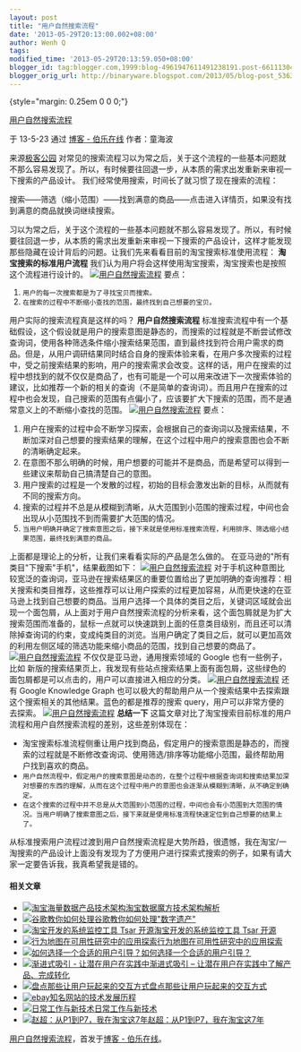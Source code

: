 ```yaml
---
layout: post
title: "用户自然搜索流程"
date: '2013-05-29T20:13:00.002+08:00'
author: Wenh Q
tags:
modified_time: '2013-05-29T20:13:59.050+08:00'
blogger_id: tag:blogger.com,1999:blog-4961947611491238191.post-6611130497571015662
blogger_orig_url: http://binaryware.blogspot.com/2013/05/blog-post_5363.html
---
```


 {style="margin: 0.25em 0 0 0;"}

[用户自然搜索流程](http://blog.jobbole.com/40073/?utm_source=rss&utm_medium=rss&utm_campaign=%25e7%2594%25a8%25e6%2588%25b7%25e8%2587%25aa%25e7%2584%25b6%25e6%2590%259c%25e7%25b4%25a2%25e6%25b5%2581%25e7%25a8%258b)

于 13-5-23 通过 [博客 - 伯乐在线](http://blog.jobbole.com/) 作者：童海波


来源[极客公园](http://www.geekpark.net/read/view/179846)
对常见的搜索流程习以为常之后，关于这个流程的一些基本问题就不那么容易发现了。所以，有时候要往回退一步，从本质的需求出发重新来审视一下搜索的产品设计。
我们经常使用搜索，时间长了就习惯了现在搜索的流程：

搜索——筛选（缩小范围）——找到满意的商品——点击进入详情页，如果没有找到满意的商品就换词继续搜索。

习以为常之后，关于这个流程的一些基本问题就不那么容易发现了。所以，有时候要往回退一步，从本质的需求出发重新来审视一下搜索的产品设计，这样才能发现那些隐藏在设计背后的问题。让我们先来看看目前的淘宝搜索标准使用流程：
**淘宝搜索的标准用户流程**
我们认为用户将会这样使用淘宝搜索，淘宝搜索也是按照这个流程进行设计的。
[![用户自然搜索流程](http://blog.jobbole.com/wp-content/uploads/2013/05/639c434265b764deb963c58c681a7ecf.png "用户自然搜索流程")](http://blog.jobbole.com/wp-content/uploads/2013/05/639c434265b764deb963c58c681a7ecf.png "用户自然搜索流程")
要点：

1.  `用户的每一次搜索都是为了寻找宝贝而搜索。 `
2.  `在搜索的过程中不断缩小查找的范围，最终找到自己想要的宝贝。`

用户实际的搜索流程真是这样的吗？
**用户自然搜索流程**
标准搜索流程中有一个基础假设，这个假设就是用户的搜索意图是静态的，而搜索的过程就是不断尝试修改查询词，使用各种筛选条件缩小搜索结果范围，直到最终找到符合用户需求的商品。但是，从用户调研结果同时结合自身的搜索体验来看，在用户多次搜索的过程中，受之前搜索结果的影响，用户的搜索需求会改变。这样的话，用户在搜索的过程中想找到的就不仅仅是商品了，也有可能是一个可以用来改进下一次搜索体验的建议，比如推荐一个新的相关的查询（不是简单的查询词）。而且用户在搜索的过程中也会发现，自己搜索的范围有点偏小了，应该要扩大下搜索的范围，而不是通常意义上的不断缩小查找的范围。
[![用户自然搜索流程](http://blog.jobbole.com/wp-content/uploads/2013/05/8b572f7645a9c84037d77bc0ea652d5f.png "用户自然搜索流程")](http://blog.jobbole.com/wp-content/uploads/2013/05/8b572f7645a9c84037d77bc0ea652d5f.png "用户自然搜索流程")
要点：

1.  用户在搜索的过程中会不断学习探索，会根据自己的查询词以及搜索结果，不断加深对自己想要的搜索结果的理解，在这个过程中用户的搜索意图也会不断的清晰确定起来。
2.  在意图不那么明确的时候，用户想要的可能并不是商品，而是希望可以得到一些建议来帮助自己搞清楚自己的意图。
3.  用户搜索的过程是一个发散的过程，初始的目标会激发出新的目标，从而就有不同的搜索方向。
4.  搜索的过程并不总是从模糊到清晰，从大范围到小范围的搜索过程，中间也会出现从小范围找不到而需要扩大范围的情况。
5.  `当用户明确并确定了搜索意图之后，接下来就是使用标准搜索流程，利用排序、筛选缩小结果范围，最终找到满意的商品。`

上面都是理论上的分析，让我们来看看实际的产品是怎么做的。
在亚马逊的"所有类目"下搜索"手机"，结果截图如下：
[![用户自然搜索流程](http://blog.jobbole.com/wp-content/uploads/2013/05/6d81419bfd30ffd8ba3c4e9ede998e8d.png "用户自然搜索流程")](http://blog.jobbole.com/wp-content/uploads/2013/05/6d81419bfd30ffd8ba3c4e9ede998e8d.png "用户自然搜索流程")
对于手机这种意图比较宽泛的查询词，亚马逊在搜索结果区的重要位置给出了更加明确的查询推荐：相关搜索和类目推荐，这些推荐可以让用户探索的过程更加容易，从而更快速的在亚马逊上找到自己想要的商品。当用户选择一个具体的类目之后，关键词区域就会出现一个面包屑，从上面对于用户自然搜索流程的分析来看，这个面包屑就是为扩大搜索范围而准备的，鼠标一点就可以快速跳到上面的任意类目级别，而且还可以清除掉查询词的约束，变成纯类目的浏览。当用户确定了类目之后，就可以更加高效的利用左侧区域的筛选功能来缩小商品的范围，找到自己想要的商品了。
[![用户自然搜索流程](http://blog.jobbole.com/wp-content/uploads/2013/05/56131c67465d280bf87a129e93501ea9.png "用户自然搜索流程")](http://blog.jobbole.com/wp-content/uploads/2013/05/56131c67465d280bf87a129e93501ea9.png "用户自然搜索流程")
不仅仅是亚马逊，通用搜索领域的 Google 也有一些例子，比如
新版的搜索结果页上，我发现有些站点搜索结果上面有面包屑，这些绿色的面包屑都是可以点击的，用户可以直接进入相应的分类。
[![用户自然搜索流程](http://blog.jobbole.com/wp-content/uploads/2013/05/7e944f2832ea358a192a5d694dd5981e.png "用户自然搜索流程")](http://blog.jobbole.com/wp-content/uploads/2013/05/7e944f2832ea358a192a5d694dd5981e.png "用户自然搜索流程")
还有 Google Knowledge
Graph 也可以极大的帮助用户从一个搜索结果中去探索跟这个搜索相关的其他结果。蓝色的都是推荐的搜索
query，用户可以非常方便的去探索。
[![用户自然搜索流程](http://blog.jobbole.com/wp-content/uploads/2013/05/b31fcb5eadec440a5105b7f7bf2ef2b0.png "用户自然搜索流程")](http://blog.jobbole.com/wp-content/uploads/2013/05/b31fcb5eadec440a5105b7f7bf2ef2b0.png "用户自然搜索流程")
**总结一下**
这篇文章对比了淘宝搜索目前标准的用户流程和用户自然搜索流程的差别，这些差别体现在：

-   淘宝搜索标准流程侧重让用户找到商品，假定用户的搜索意图是静态的，而搜索的过程就是不断修改查询词、使用筛选/排序等功能缩小范围，最终帮助用户找到喜欢的商品。
-   `用户自然流程中，假定用户的搜索意图是动态的，在整个过程中根据查询词和搜索结果加深对想要的东西的理解，从而在这个过程中用户的意图也会逐渐从模糊到清晰，从不确定到确定。`
-   `在这个搜索的过程中并不总是从大范围到小范围的过程，中间也会有小范围到大范围的情况。当用户明确了搜索意图之后，接下来就是使用标准流程快速定位到自己想要的结果上了。`

从标准搜索用户流程过渡到用户自然搜索流程是大势所趋，很遗憾，我在淘宝/一淘搜索的产品设计上面没有发现为了方便用户进行探索式搜索的例子，如果有请大家一定要告诉我，我真希望我是错的。


#### 相关文章

-   [![淘宝海量数据产品技术架构](http://blog.jobbole.com/wp-content/uploads/2011/08/1-taobao-shuju-mofan-150x150.jpg)](http://blog.jobbole.com/1194/)[淘宝数据魔方技术架构解析](http://blog.jobbole.com/1194/)
-   [![谷歌教你如何处理](http://blog.jobbole.com/wp-content/uploads/2013/04/2013041210522006449360-150x150.jpg)](http://blog.jobbole.com/38124/)[谷歌教你如何处理"数字遗产"](http://blog.jobbole.com/38124/)
-   [![淘宝开发的系统监控工具 Tsar
    开源](http://blog.jobbole.com/wp-content/plugins/wordpress-23-related-posts-plugin/static/thumbs/4.jpg)](http://blog.jobbole.com/38249/)[淘宝开发的系统监控工具
    Tsar 开源](http://blog.jobbole.com/38249/)
-   [![行为地图在可用性研究中的应用探索](http://blog.jobbole.com/wp-content/plugins/wordpress-23-related-posts-plugin/static/thumbs/1.jpg)](http://blog.jobbole.com/988/)[行为地图在可用性研究中的应用探索](http://blog.jobbole.com/988/)
-   [![如何选择一个合适的用户引导？](http://blog.jobbole.com/wp-content/uploads/2013/05/96dda144ad345982d311dcde0df431adcaef84e6-150x150.png)](http://blog.jobbole.com/39920/)[如何选择一个合适的用户引导？](http://blog.jobbole.com/39920/)
-   [![渐进式吸引 -
    让潜在用户在实践中](http://blog.jobbole.com/wp-content/uploads/2013/01/7-150x150.jpg)](http://blog.jobbole.com/32518/)[渐进式吸引
    –
    让潜在用户在实践中了解产品、完成转化](http://blog.jobbole.com/32518/)
-   [![盘点那些让用户玩起来的交互方式](http://blog.jobbole.com/wp-content/uploads/2013/05/funny-interactive-pattern-01-150x150.png)](http://blog.jobbole.com/39195/)[盘点那些让用户玩起来的交互方式](http://blog.jobbole.com/39195/)
-   [![ebay](http://blog.jobbole.com/wp-content/uploads/2012/05/ebay-150x150.jpg)](http://blog.jobbole.com/20330/)[知名网站的技术发展历程](http://blog.jobbole.com/20330/)
-   [![日常工作与新技术](http://blog.jobbole.com/wp-content/uploads/2011/11/career-logo.jpg)](http://blog.jobbole.com/24424/)[日常工作与新技术](http://blog.jobbole.com/24424/)
-   [![赵超：从P1到P7，我在淘宝这7年](http://blog.jobbole.com/wp-content/uploads/2012/11/2012022516411174-150x150.jpg)](http://blog.jobbole.com/30371/)[赵超：从P1到P7，我在淘宝这7年](http://blog.jobbole.com/30371/)

[用户自然搜索流程](http://blog.jobbole.com/40073/)，首发于[博客 -
伯乐在线](http://blog.jobbole.com/)。
